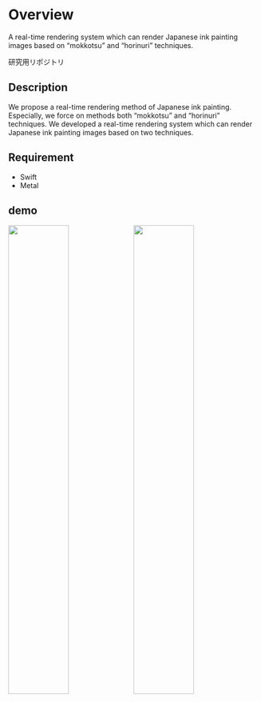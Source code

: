 # Overview

A real-time rendering system which can render Japanese ink painting images based on “mokkotsu” and “horinuri” techniques.


研究用リポジトリ

## Description

We propose a real-time rendering method of Japanese ink painting. Especially, we force on methods both “mokkotsu” and “horinuri” techniques. We developed a real-time rendering system which can render Japanese ink painting images based on two techniques.

## Requirement

- Swift
- Metal

## demo

<img src = "https://user-images.githubusercontent.com/20520767/55153001-cd20cf80-5194-11e9-99c7-679ae40d9be2.gif" width = "49%">
<img src = "https://user-images.githubusercontent.com/20520767/55153037-db6eeb80-5194-11e9-9e64-80de7399ab86.gif" width = "49%">